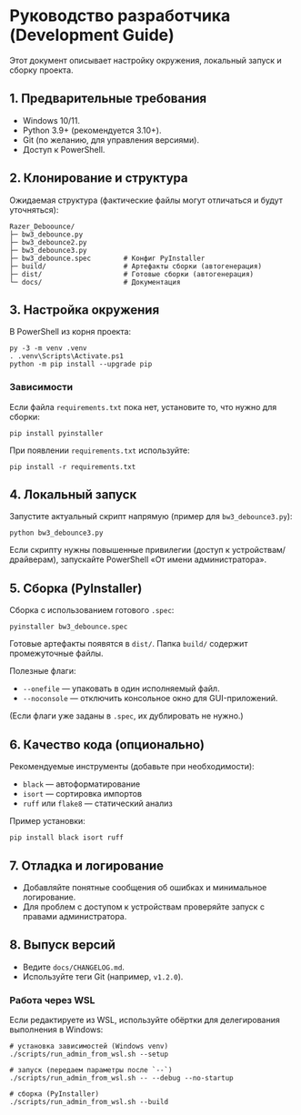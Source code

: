 # Руководство разработчика (Development Guide)

Этот документ описывает настройку окружения, локальный запуск и сборку проекта.

## 1. Предварительные требования
- Windows 10/11.
- Python 3.9+ (рекомендуется 3.10+).
- Git (по желанию, для управления версиями).
- Доступ к PowerShell.

## 2. Клонирование и структура
Ожидаемая структура (фактические файлы могут отличаться и будут уточняться):

```
Razer_Deboounce/
├─ bw3_debounce.py
├─ bw3_debounce2.py
├─ bw3_debounce3.py
├─ bw3_debounce.spec        # Конфиг PyInstaller
├─ build/                   # Артефакты сборки (автогенерация)
├─ dist/                    # Готовые сборки (автогенерация)
└─ docs/                    # Документация
```

## 3. Настройка окружения
В PowerShell из корня проекта:

```
py -3 -m venv .venv
. .venv\Scripts\Activate.ps1
python -m pip install --upgrade pip
```

### Зависимости
Если файла `requirements.txt` пока нет, установите то, что нужно для сборки:

```
pip install pyinstaller
```

При появлении `requirements.txt` используйте:

```
pip install -r requirements.txt
```

## 4. Локальный запуск
Запустите актуальный скрипт напрямую (пример для `bw3_debounce3.py`):

```
python bw3_debounce3.py
```

Если скрипту нужны повышенные привилегии (доступ к устройствам/драйверам), запускайте PowerShell «От имени администратора».

## 5. Сборка (PyInstaller)
Сборка с использованием готового `.spec`:

```
pyinstaller bw3_debounce.spec
```

Готовые артефакты появятся в `dist/`. Папка `build/` содержит промежуточные файлы.

Полезные флаги:
- `--onefile` — упаковать в один исполняемый файл.
- `--noconsole` — отключить консольное окно для GUI-приложений.

(Если флаги уже заданы в `.spec`, их дублировать не нужно.)

## 6. Качество кода (опционально)
Рекомендуемые инструменты (добавьте при необходимости):
- `black` — автоформатирование
- `isort` — сортировка импортов
- `ruff` или `flake8` — статический анализ

Пример установки:
```
pip install black isort ruff
```

## 7. Отладка и логирование
- Добавляйте понятные сообщения об ошибках и минимальное логирование.
- Для проблем с доступом к устройствам проверяйте запуск с правами администратора.

## 8. Выпуск версий
- Ведите `docs/CHANGELOG.md`.
- Используйте теги Git (например, `v1.2.0`).
### Работа через WSL
Если редактируете из WSL, используйте обёртки для делегирования выполнения в Windows:

```
# установка зависимостей (Windows venv)
./scripts/run_admin_from_wsl.sh --setup

# запуск (передаем параметры после `--`)
./scripts/run_admin_from_wsl.sh -- --debug --no-startup

# сборка (PyInstaller)
./scripts/run_admin_from_wsl.sh --build
```
